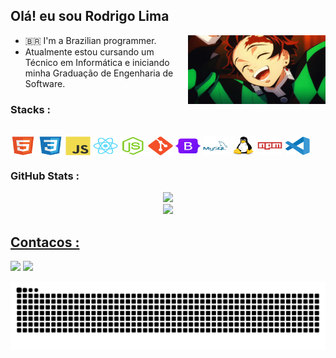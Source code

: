 ## Olá! eu sou Rodrigo Lima
<div>
  <img align="right" alt="Rodrigo-vsCode" height="110" width="220" src="https://github.com/rodrigoDev6/rodrigoDev6/blob/main/images/tanjiro-kamado.gif">
</div>

- 🇧🇷 I'm a Brazilian programmer.
- Atualmente estou cursando um Técnico em Informática e iniciando minha Graduação de Engenharia de Software. 


### Stacks : 
<div style="display: inline_block">
  <br>
  <img align="center" alt="Rodrigo-HTML" height="30" width="40" src="https://github.com/devicons/devicon/blob/master/icons/html5/html5-original.svg">
  
  <img align="center" alt="Rodrigo-CSS" height="30" width="40" src="https://github.com/devicons/devicon/blob/master/icons/css3/css3-original.svg">
  
  <img align="center" alt="Radrigo-Js" height="30" width="40" src="https://github.com/devicons/devicon/blob/master/icons/javascript/javascript-original.svg">
  
  <img align="center" alt="Radrigo-react" height="30" width="40" src="https://github.com/devicons/devicon/blob/master/icons/react/react-original.svg">
  
  <img align="center" alt="Rodrigo-nodejs" height="30" width="40" src="https://github.com/devicons/devicon/blob/master/icons/nodejs/nodejs-plain.svg">
  
  <img align="center" alt="Rodrigo-git" height="30" width="40" src="https://github.com/devicons/devicon/blob/master/icons/git/git-original.svg">
  
  <img align="center" alt="Rodrigo-bootstrap" height="30" width="40" src="https://github.com/devicons/devicon/blob/master/icons/bootstrap/bootstrap-original.svg">

  <img align="center" alt="Rodrigo-mySql" height="30" width="40" src="https://github.com/devicons/devicon/blob/master/icons/mysql/mysql-plain-wordmark.svg">
  
  <img align="center" alt="Rodrigo-linux" height="30" width="40" src="https://github.com/devicons/devicon/blob/master/icons/linux/linux-original.svg">
  
  <img align="center" alt="Rodrigo-npm" height="30" width="40" src="https://github.com/devicons/devicon/blob/master/icons/npm/npm-original-wordmark.svg">
  
  <img align="center" alt="Rodrigo-vsCode" height="30" width="40" src="https://github.com/devicons/devicon/blob/master/icons/vscode/vscode-original.svg">
</div>


### GitHub Stats :
  <a href="https://github.com/rodrigoDev6">
  <p align="center">
    <!--THE PROGRAMMING LANGUAGES I USE THE MOST-->
    <img height="190em" src="https://github-readme-stats.vercel.app/api/top-langs/?username=rodrigoDev6&layout=compact&langs_count=7&theme=algolia"/>
    <br>
    <!--MY GITHUB STATISTICS-->
    <img height="190em"  src="https://github-readme-stats.vercel.app/api?username=rodrigoDev6&show_icons=true&theme=algolia&include_all_commits=true&count_private=true" >
    <br>
  </p>
  
## Contacos :
  
<div> 
  <a href="https://www.linkedin.com/in/rodrigo-lima1" target="_blank"><img src="https://img.shields.io/badge/-LinkedIn-%230077B5?style=for-the-badge&logo=linkedin&logoColor=white" target="_blank"></a>
  <a href="mailto:rodrigolima.alves21@gmail.com" target="_blank"><img src="https://img.shields.io/badge/Gmail-D14836?style=for-the-badge&logo=gmail&logoColor=white" target="_blank"></a> 
 
  ![Snake animation](https://github.com/rodrigoDev6/rodrigoDev6/blob/output/github-contribution-grid-snake.svg)
  
</div>

